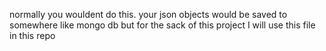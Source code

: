 normally you wouldent do this. your json objects would be saved to somewhere like mongo db but for the sack of this project I will use this file in this repo
